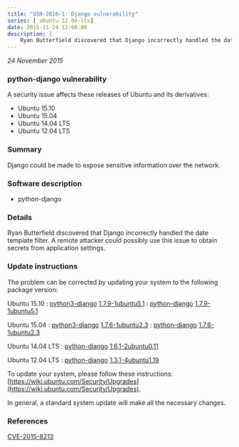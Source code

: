 ```yaml
---
title: "USN-2816-1: Django vulnerability"
series: [ ubuntu-12.04-lts]
date: 2015-11-24 12:00:00
description: |
    Ryan Butterfield discovered that Django incorrectly handled the date template filter. A remote attacker could possibly use this issue to obtain secrets from application settings. 
--- 
```

 
 

*24 November 2015*

### python-django vulnerability

A security issue affects these releases of Ubuntu and its derivatives:

* Ubuntu 15.10
* Ubuntu 15.04
* Ubuntu 14.04 LTS
* Ubuntu 12.04 LTS

### Summary

Django could be made to expose sensitive information over the network. 

### Software description

* python-django 

### Details

Ryan Butterfield discovered that Django incorrectly handled the date template filter. A remote attacker could possibly use this issue to obtain secrets from application settings. 

### Update instructions

The problem can be corrected by updating your system to the following package version:

Ubuntu 15.10
 : [python3-django](https://launchpad.net/ubuntu/+source/python-django) <span> [1.7.9-1ubuntu5.1](https://launchpad.net/ubuntu/+source/python-django/1.7.9-1ubuntu5.1) </span> 
 : [python-django](https://launchpad.net/ubuntu/+source/python-django) <span> [1.7.9-1ubuntu5.1](https://launchpad.net/ubuntu/+source/python-django/1.7.9-1ubuntu5.1) </span> 

Ubuntu 15.04
 : [python3-django](https://launchpad.net/ubuntu/+source/python-django) <span> [1.7.6-1ubuntu2.3](https://launchpad.net/ubuntu/+source/python-django/1.7.6-1ubuntu2.3) </span> 
 : [python-django](https://launchpad.net/ubuntu/+source/python-django) <span> [1.7.6-1ubuntu2.3](https://launchpad.net/ubuntu/+source/python-django/1.7.6-1ubuntu2.3) </span> 

Ubuntu 14.04 LTS
 : [python-django](https://launchpad.net/ubuntu/+source/python-django) <span> [1.6.1-2ubuntu0.11](https://launchpad.net/ubuntu/+source/python-django/1.6.1-2ubuntu0.11) </span> 

Ubuntu 12.04 LTS
 : [python-django](https://launchpad.net/ubuntu/+source/python-django) <span> [1.3.1-4ubuntu1.19](https://launchpad.net/ubuntu/+source/python-django/1.3.1-4ubuntu1.19) </span> 

To update your system, please follow these instructions: [https://wiki.ubuntu.com/Security/Upgrades](https://wiki.ubuntu.com/Security/Upgrades).

In general, a standard system update will make all the necessary changes. 

### References

 
 [CVE-2015-8213](http://people.ubuntu.com/~ubuntu-security/cve/CVE-2015-8213)
 

